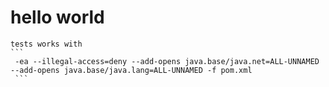 # hello world

    tests works with
    ```
     -ea --illegal-access=deny --add-opens java.base/java.net=ALL-UNNAMED --add-opens java.base/java.lang=ALL-UNNAMED -f pom.xml
     ```